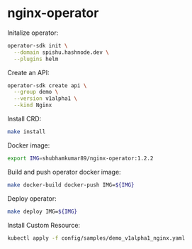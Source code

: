 # nginx-operator

Initalize operator:
```bash
operator-sdk init \
  --domain spishu.hashnode.dev \
  --plugins helm
```

Create an API:
```bash
operator-sdk create api \
  --group demo \
  --version v1alpha1 \
  --kind Nginx
```

Install CRD:
```bash
make install
```

Docker image:
```bash
export IMG=shubhamkumar89/nginx-operator:1.2.2
```

Build and push operator docker image:
```bash
make docker-build docker-push IMG=${IMG}
```

Deploy operator:
```bash
make deploy IMG=${IMG}
```

Install Custom Resource:
```bash
kubectl apply -f config/samples/demo_v1alpha1_nginx.yaml
```

